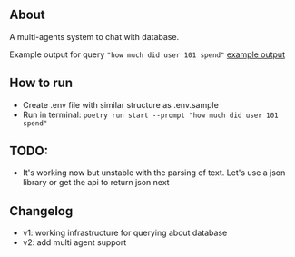 ## About

A multi-agents system to chat with database.

Example output for query `"how much did user 101 spend"`
[example output](./imgs/example_output.png)

## How to run

- Create .env file with similar structure as .env.sample
- Run in terminal:
  `poetry run start --prompt "how much did user 101 spend"`

## TODO:

- It's working now but unstable with the parsing of text. Let's use a json library or get the api to return json next

## Changelog

- v1: working infrastructure for querying about database
- v2: add multi agent support
